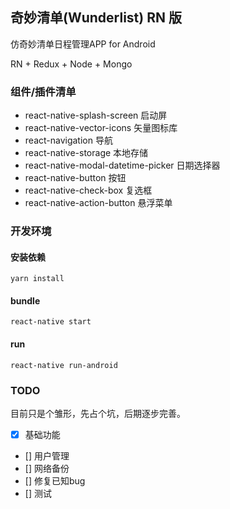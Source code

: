 ## 奇妙清单(Wunderlist) RN 版

仿奇妙清单日程管理APP for Android

RN + Redux + Node + Mongo

### 组件/插件清单

* react-native-splash-screen  启动屏
* react-native-vector-icons   矢量图标库
* react-navigation   导航
* react-native-storage 本地存储
* react-native-modal-datetime-picker 日期选择器
* react-native-button 按钮
* react-native-check-box 复选框
* react-native-action-button 悬浮菜单

### 开发环境

#### 安装依赖

```
yarn install
```

#### bundle

```
react-native start
```

#### run

```
react-native run-android
```

### TODO

目前只是个雏形，先占个坑，后期逐步完善。

* [x] 基础功能
* [] 用户管理
* [] 网络备份
* [] 修复已知bug
* [] 测试


